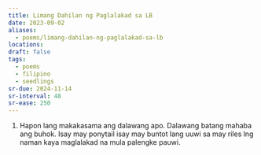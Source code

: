 ```yaml
---
title: Limang Dahilan ng Paglalakad sa LB
date: 2023-09-02
aliases:
  - poems/limang-dahilan-ng-paglalakad-sa-lb
locations: 
draft: false
tags:
  - poems
  - filipino
  - seedlings
sr-due: 2024-11-14
sr-interval: 48
sr-ease: 250
---
```

1. Hapon lang makakasama ang dalawang apo. Dalawang batang mahaba ang buhok. Isay may ponytail isay may buntot lang uuwi sa may riles lng naman kaya maglalakad na mula palengke pauwi.